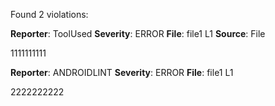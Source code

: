 Found 2 violations:

**Reporter**: ToolUsed
**Severity**: ERROR
**File**: file1 L1
**Source**: File

1111111111


*<this is a auto generated comment from violation-comments-lib F7F8ASD8123FSDF>* *<a1562463996>*
**Reporter**: ANDROIDLINT
**Severity**: ERROR
**File**: file1 L1

2222222222


*<this is a auto generated comment from violation-comments-lib F7F8ASD8123FSDF>* *<a-1356558191>*
 *<ACCUMULATED-VIOLATIONS>*